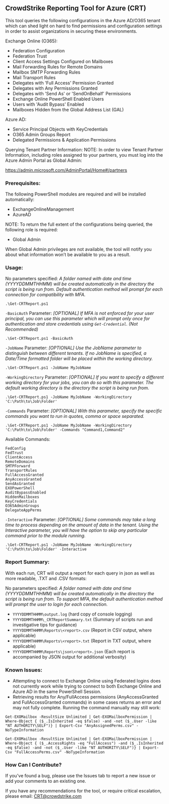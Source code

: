 ## CrowdStrike Reporting Tool for Azure (CRT)

This tool queries the following configurations in the Azure AD/O365 tenant which can shed light on hard to find permissions and configuration settings in order to assist organizations in securing these environments.

Exchange Online (O365):
- Federation Configuration
- Federation Trust
- Client Access Settings Configured on Mailboxes
- Mail Forwarding Rules for Remote Domains
- Mailbox SMTP Forwarding Rules
- Mail Transport Rules
- Delegates with 'Full Access' Permission Granted
- Delegates with Any Permissions Granted
- Delegates with 'Send As' or 'SendOnBehalf' Permissions
- Exchange Online PowerShell Enabled Users
- Users with 'Audit Bypass' Enabled
- Mailboxes Hidden from the Global Address List (GAL)

Azure AD:
- Service Principal Objects with KeyCredentials
- O365 Admin Groups Report
- Delegated Permissions & Application Permissions

Querying Tenant Partner Information:
NOTE: In order to view Tenant Partner Information, including roles assigned to your partners, you must log into the Azure Admin Portal as Global Admin:

https://admin.microsoft.com/AdminPortal/Home#/partners

### Prerequisites:
The following PowerShell modules are required and will be installed automatically:
- ExchangeOnlineManagement
- AzureAD

NOTE: To return the full extent of the configurations being queried, the following role is required:
- Global Admin

When Global Admin privileges are not available, the tool will notify you about what information won’t be available to you as a result.

### Usage:

No parameters specified: _A folder named with date and time (YYYYDDMMTHHMM) will be created automatically in the directory the script is being run from. Default authentication method will prompt for each connection for compatibility with MFA._
```
.\Get-CRTReport.ps1
```
`-BasicAuth` Parameter:
_[OPTIONAL] If MFA is not enforced for your user principal, you can use this parameter which will prompt only once for authentication and store credentials using `Get-Credential`. (Not Recommended)_
```
.\Get-CRTReport.ps1 -BasicAuth
```
`-JobName` Parameter:
_[OPTIONAL] Use the JobName parameter to distinguish between different tenants. If no JobName is specified, a Date/Time formatted folder will be placed within the working directory._
```
.\Get-CRTReport.ps1 -JobName MyJobName
```
`-WorkingDirectory` Parameter:
_[OPTIONAL] If you want to specify a different working directory for your jobs, you can do so with this parameter. The default working directory is the directory the script is being run from._
```
.\Get-CRTReport.ps1 -JobName MyJobName -WorkingDirectory 'C:\Path\to\Job\Folder'
```
`-Commands` Parameter:
_[OPTIONAL] With this parameter, specify the specific commands you want to run in quotes, comma or space separated._
```
.\Get-CRTReport.ps1 -JobName MyJobName -WorkingDirectory 'C:\Path\to\Job\Folder' -Commands "Command1,Command2"
```
Available Commands:
```
FedConfig
FedTrust
ClientAccess
RemoteDomains
SMTPForward
TransportRules
FullAccessGranted
AnyAccessGranted
SendAsGranted
EXOPowerShell
AuditBypassEnabled
HiddenMailboxes
KeyCredentials
O365AdminGroups
DelegateAppPerms
```

`-Interactive` Parameter:
_[OPTIONAL] Some commands may take a long time to process depending on the amount of data in the tenant. Using the Interactive parameter, you will have the option to skip any particular command prior to the module running._
```
.\Get-CRTReport.ps1 -JobName MyJobName -WorkingDirectory 'C:\Path\to\Job\Folder' -Interactive
```

### Report Summary:
With each run, CRT will output a report for each query in json as well as more readable, .TXT and .CSV formats:

No parameters specified: _A folder named with date and time (YYYYDDMMTHHMM) will be created automatically in the directory the script is being run from. To support MFA, the default authentication method will prompt the user to login for each connection._
- `YYYYDDMMTHHMM\output.log` (hard copy of console logging)
- `YYYYDDMMTHHMM\_CRTReportSummary.txt` (Summary of scripts run and investigative tips for guidance)
- `YYYYDDMMTHHMM\Reports\<report>.csv` (Report in CSV output, where applicable)
- `YYYYDDMMTHHMM\Reports\<report>.txt` (Report in TXT output, where applicable)
- `YYYYDDMMTHHMM\Reports\json\<report>.json` (Each report is accompanied by JSON output for additional verbosity)

### Known Issues:

- Attempting to connect to Exchange Online using Federated logins does not currently work while trying to connect to both Exchange Online and Azure AD in the same PowerShell Session.
- Retrieving results for Any/FullAccess permissions (AnyAccessGranted and FullAccessGranted commands) in some cases returns an error and may not fully complete. Running the command manually may still work:
```
Get-EXOMailbox -ResultSize Unlimited | Get-EXOMailboxPermission | Where-Object { ($_.IsInherited -eq $false) -and -not ($_.User -like "NT AUTHORITY\SELF")} | Export-Csv "AnyAssignedPerms.csv" -NoTypeInformation

Get-EXOMailbox -ResultSize Unlimited | Get-EXOMailboxPermission | Where-Object { ($_.AccessRights -eq "FullAccess") -and ($_.IsInherited -eq $false) -and -not ($_.User -like "NT AUTHORITY\SELF")} | Export-Csv "FullAccessPerms.csv" -NoTypeInformation
```

### How Can I Contribute?

If you've found a bug, please use the Issues tab to report a new issue or add your comments to an existing one.

If you have any recommendations for the tool, or require critical escalation, please email: CRT@crowdstrike.com